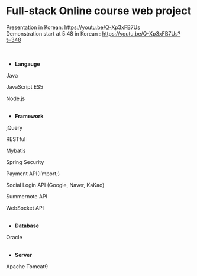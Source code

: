 # Full-stack Online course web project

Presentation in Korean: https://youtu.be/Q-Xp3xFB7Us  
Demonstration start at 5:48 in Korean : https://youtu.be/Q-Xp3xFB7Us?t=348  
<br />
<br />
- **Langauge**

Java

JavaScript ES5

Node.js
<br />
<br />
- **Framework**

jQuery

RESTful

Mybatis

Spring Security

Payment API(I’mport;)

Social Login API (Google, Naver, KaKao)

Summernote API

WebSocket API
<br />
<br />
- **Database**

Oracle
<br />
<br />
- **Server**

Apache Tomcat9
